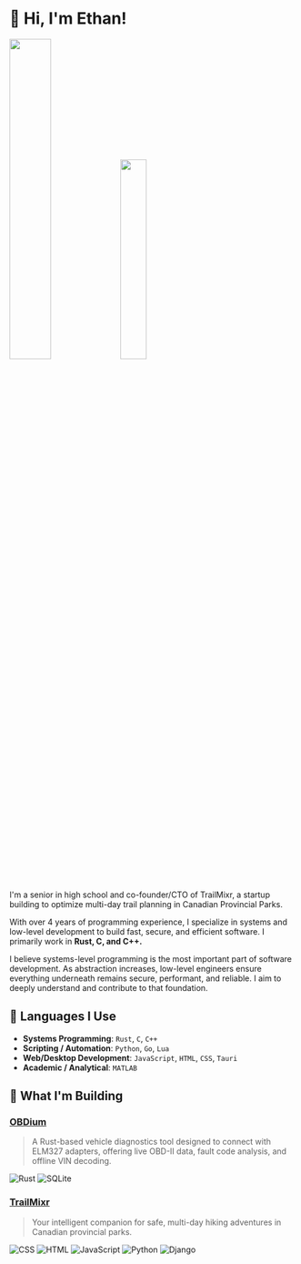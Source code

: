 # 👋 Hi, I'm Ethan!

<p float="left">
  <img src="https://github-readme-stats.vercel.app/api?username=provrb&theme=github_dark&hide_border=false&include_all_commits=false&count_private=false" width=38%/>
  <img src="https://github-readme-stats.vercel.app/api/top-langs/?username=provrb&theme=github_dark&hide_border=false&include_all_commits=false&count_private=false&layout=compact" width=30%/>
</p>

I'm a senior in high school and co-founder/CTO of TrailMixr, a startup building to optimize multi-day trail planning in Canadian Provincial Parks.

With over 4 years of programming experience, I specialize in systems and low-level development to build fast, secure, and efficient software. 
I primarily work in **Rust, C, and C++.**

I believe systems-level programming is the most important part of software development. As abstraction increases, low-level engineers ensure everything underneath remains secure, performant, and reliable. I aim to deeply understand and contribute to that foundation.

## 🧠 Languages I Use

- **Systems Programming**: `Rust`, `C`, `C++`
- **Scripting / Automation**: `Python`, `Go`, `Lua`
- **Web/Desktop Development**: `JavaScript`, `HTML`, `CSS`, `Tauri`
- **Academic / Analytical**: `MATLAB`

## 🔨 What I'm Building

### [OBDium](https://github.com/provrb/obdium)  
> A Rust-based vehicle diagnostics tool designed to connect with ELM327 adapters, offering live OBD-II data, fault code analysis, and offline VIN decoding.

![Rust](https://img.shields.io/badge/Rust-000?style=for-the-badge&logo=rust&logoColor=white)
![SQLite](https://img.shields.io/badge/SQLite-003B57?style=for-the-badge&logo=sqlite&logoColor=white)

### [TrailMixr](https://github.com/TrailMixr)
> Your intelligent companion for safe, multi-day hiking adventures in Canadian provincial parks.
> 
![CSS](https://img.shields.io/badge/CSS-1572B6?style=for-the-badge&logo=css3&logoColor=white)
![HTML](https://img.shields.io/badge/HTML-E34F26?style=for-the-badge&logo=html5&logoColor=white)
![JavaScript](https://img.shields.io/badge/JavaScript-F7DF1E?style=for-the-badge&logo=javascript&logoColor=black)
![Python](https://img.shields.io/badge/Python-3776AB?style=for-the-badge&logo=python&logoColor=white)
![Django](https://img.shields.io/badge/Django-092E20?style=for-the-badge&logo=django&logoColor=white)
